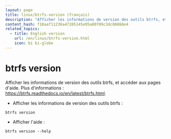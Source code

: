 ```yaml
---
layout: page
title: linux/btrfs-version (français)
description: "Afficher les informations de version des outils btrfs, et accéder aux pages d'aide."
content_hash: f18aaf11236a47285145e95a80789c3dc86868e4
related_topics:
  - title: English version
    url: /en/linux/btrfs-version.html
    icon: bi bi-globe
---
```

# btrfs version

Afficher les informations de version des outils btrfs, et accéder aux pages d'aide.
Plus d'informations : <https://btrfs.readthedocs.io/en/latest/btrfs.html>.

- Afficher les informations de version des outils btrfs :

`btrfs version`

- Afficher l'aide :

`btrfs version --help`
